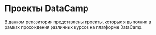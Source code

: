 # Проекты DataCamp
В данном репозитории представлены проекты, которые я выполнил в рамках прохождения различных курсов на платформе DataCamp.
